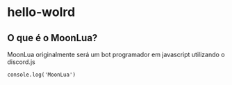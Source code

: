 # hello-wolrd
## O que é o MoonLua?
MoonLua originalmente será um bot programador em javascript utilizando o discord.js

```console.log('MoonLua')```
